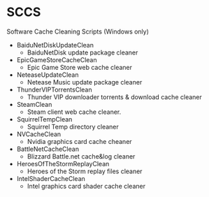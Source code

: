 # SCCS
 Software Cache Cleaning Scripts (Windows only)

- BaiduNetDiskUpdateClean 
    - BaiduNetDisk update package cleaner
- EpicGameStoreCacheClean
    - Epic Game Store web cache cleaner
- NeteaseUpdateClean
    - Netease Music update package cleaner
- ThunderVIPTorrentsClean
    - Thunder VIP downloader torrents & download cache cleaner
- SteamClean
    - Steam client web cache cleaner.
- SquirrelTempClean
    - Squirrel Temp directory cleaner
- NVCacheClean
    - Nvidia graphics card cache cheaner
- BattleNetCacheClean
    - Blizzard Battle.net cache&log cleaner
- HeroesOfTheStormReplayClean
    - Heroes of the Storm replay files cleaner
- IntelShaderCacheClean
    - Intel graphics card shader cache cleaner